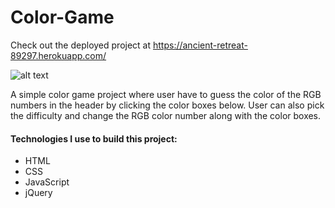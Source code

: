 # Color-Game

Check out the deployed project at https://ancient-retreat-89297.herokuapp.com/

![alt text](https://i.imgur.com/txBHG8e.jpg "Color Game")

A simple color game project where user have to guess the color of the RGB numbers in the header by clicking the color boxes below.
User can also pick the difficulty and change the RGB color number along with the color boxes. 

#### Technologies I use to build this project:
* HTML
* CSS
* JavaScript
* jQuery
